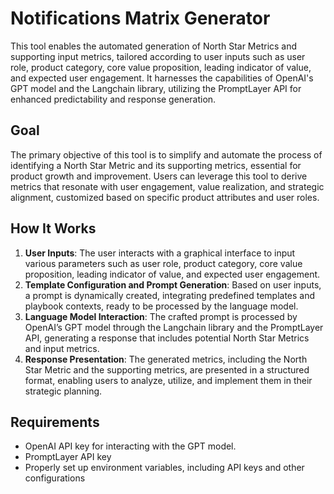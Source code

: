 # Notifications Matrix Generator

This tool enables the automated generation of North Star Metrics and supporting input metrics, tailored according to user inputs such as user role, product category, core value proposition, leading indicator of value, and expected user engagement. It harnesses the capabilities of OpenAI's GPT model and the Langchain library, utilizing the PromptLayer API for enhanced predictability and response generation.

## Goal

The primary objective of this tool is to simplify and automate the process of identifying a North Star Metric and its supporting metrics, essential for product growth and improvement. Users can leverage this tool to derive metrics that resonate with user engagement, value realization, and strategic alignment, customized based on specific product attributes and user roles.

## How It Works

1. **User Inputs**: The user interacts with a graphical interface to input various parameters such as user role, product category, core value proposition, leading indicator of value, and expected user engagement.
2. **Template Configuration and Prompt Generation**: Based on user inputs, a prompt is dynamically created, integrating predefined templates and playbook contexts, ready to be processed by the language model.
3. **Language Model Interaction**: The crafted prompt is processed by OpenAI’s GPT model through the Langchain library and the PromptLayer API, generating a response that includes potential North Star Metrics and input metrics.
4. **Response Presentation**: The generated metrics, including the North Star Metric and the supporting metrics, are presented in a structured format, enabling users to analyze, utilize, and implement them in their strategic planning.

## Requirements

- OpenAI API key for interacting with the GPT model.
- PromptLayer API key
- Properly set up environment variables, including API keys and other configurations
